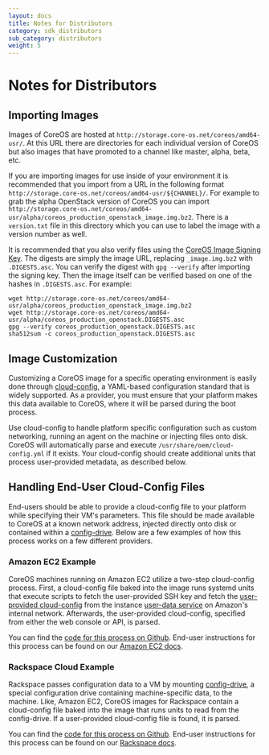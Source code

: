 ```yaml
---
layout: docs
title: Notes for Distributors
category: sdk_distributors
sub_category: distributors
weight: 5
---
```


# Notes for Distributors

## Importing Images

Images of CoreOS are hosted at `http://storage.core-os.net/coreos/amd64-usr/`. At this URL there are directories for each individual version of CoreOS but also images that have promoted to a channel like master, alpha, beta, etc.

If you are importing images for use inside of your environment it is recommended that you import from a URL in the following format `http://storage.core-os.net/coreos/amd64-usr/${CHANNEL}/`. For example to grab the alpha OpenStack version of CoreOS you can import `http://storage.core-os.net/coreos/amd64-usr/alpha/coreos_production_openstack_image.img.bz2`. There is a `version.txt` file in this directory which you can use to label the image with a version number as well.

It is recommended that you also verify files using the [CoreOS Image Signing Key][signing-key]. The digests are simply the image URL, replacing `_image.img.bz2` with `.DIGESTS.asc`. You can verify the digest with `gpg --verify` after importing the signing key. Then the image itself can be verified based on one of the hashes in `.DIGESTS.asc`. For example:

    wget http://storage.core-os.net/coreos/amd64-usr/alpha/coreos_production_openstack_image.img.bz2
    wget http://storage.core-os.net/coreos/amd64-usr/alpha/coreos_production_openstack.DIGESTS.asc
    gpg --verify coreos_production_openstack.DIGESTS.asc
    sha512sum -c coreos_production_openstack.DIGESTS.asc

[signing-key]: {{site.url}}/security/image-signing-key

## Image Customization

Customizing a CoreOS image for a specific operating environment is easily done through [cloud-config]({{site.url}}/docs/cluster-management/setup/cloudinit-cloud-config/), a YAML-based configuration standard that is widely supported. As a provider, you must ensure that your platform makes this data available to CoreOS, where it will be parsed during the boot process.

Use cloud-config to handle platform specific configuration such as custom networking, running an agent on the machine or injecting files onto disk. CoreOS will automatically parse and execute `/usr/share/oem/cloud-config.yml` if it exists. Your cloud-config should create additional units that process user-provided metadata, as described below.

## Handling End-User Cloud-Config Files

End-users should be able to provide a cloud-config file to your platform while specifying their VM's parameters. This file should be made available to CoreOS at a known network address, injected directly onto disk or contained within a [config-drive][config-drive-docs]. Below are a few examples of how this process works on a few different providers.

[config-drive-docs]: http://docs.openstack.org/grizzly/openstack-compute/admin/content/config-drive.html

### Amazon EC2 Example

CoreOS machines running on Amazon EC2 utilize a two-step cloud-config process. First, a cloud-config file baked into the image runs systemd units that execute scripts to fetch the user-provided SSH key and fetch the [user-provided cloud-config][amazon-cloud-config] from the instance [user-data service][amazon-user-data-doc] on Amazon's internal network. Afterwards, the user-provided cloud-config, specified from either the web console or API, is parsed.

You can find the [code for this process on Github][amazon-github]. End-user instructions for this process can be found on our [Amazon EC2 docs][amazon-cloud-config].

[amazon-github]: https://github.com/coreos/coreos-overlay/tree/master/coreos-base/oem-ami
[amazon-user-data-doc]: http://docs.aws.amazon.com/AWSEC2/latest/UserGuide/AESDG-chapter-instancedata.html#instancedata-user-data-retrieval
[amazon-cloud-config]: {{site.url}}/docs/running-coreos/cloud-providers/ec2#cloud-config

### Rackspace Cloud Example

Rackspace passes configuration data to a VM by mounting [config-drive][config-drive-docs], a special configuration drive containing machine-specific data, to the machine. Like, Amazon EC2, CoreOS images for Rackspace contain a cloud-config file baked into the image that runs units to read from the config-drive. If a user-provided cloud-config file is found, it is parsed.

You can find the [code for this process on Github][rackspace-github]. End-user instructions for this process can be found on our [Rackspace docs][rackspace-cloud-config].

[rackspace-github]: https://github.com/coreos/coreos-overlay/tree/master/coreos-base/oem-rackspace
[rackspace-cloud-config]: {{site.url}}/docs/running-coreos/cloud-providers/rackspace#cloud-config
